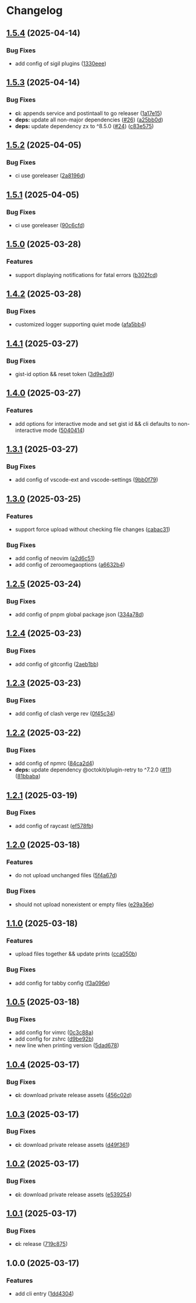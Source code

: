 # Changelog

## [1.5.4](https://github.com/GloryWong/updown/compare/v1.5.3...v1.5.4) (2025-04-14)


### Bug Fixes

* add config of sigil plugins ([1330eee](https://github.com/GloryWong/updown/commit/1330eeefc65fc387b6f30b3d8703db33330ef868))

## [1.5.3](https://github.com/GloryWong/updown/compare/v1.5.2...v1.5.3) (2025-04-14)


### Bug Fixes

* **ci:** appends service and postintaall to go releaser ([1a17e15](https://github.com/GloryWong/updown/commit/1a17e1536d0c5773062b4de064a6498c11e83d94))
* **deps:** update all non-major dependencies ([#26](https://github.com/GloryWong/updown/issues/26)) ([a25bb0d](https://github.com/GloryWong/updown/commit/a25bb0d9d279b0fb77aa0496c525ca5ccfc20a76))
* **deps:** update dependency zx to ^8.5.0 ([#24](https://github.com/GloryWong/updown/issues/24)) ([c83e575](https://github.com/GloryWong/updown/commit/c83e575057abf20856d5172b80fb81b3c9db3c66))

## [1.5.2](https://github.com/GloryWong/updown/compare/v1.5.1...v1.5.2) (2025-04-05)


### Bug Fixes

* ci use goreleaser ([2a8196d](https://github.com/GloryWong/updown/commit/2a8196d9e3aa70a369631cd697f0bf261b6109ef))

## [1.5.1](https://github.com/GloryWong/updown/compare/v1.5.0...v1.5.1) (2025-04-05)


### Bug Fixes

* ci use goreleaser ([90c6cfd](https://github.com/GloryWong/updown/commit/90c6cfda4d3e7414f7d065255a2ed761f295f3e6))

## [1.5.0](https://github.com/GloryWong/updown/compare/v1.4.2...v1.5.0) (2025-03-28)


### Features

* support displaying notifications for fatal errors ([b302fcd](https://github.com/GloryWong/updown/commit/b302fcd895a7c8e211cee8621e05aa44b0b7b5bd))

## [1.4.2](https://github.com/GloryWong/updown/compare/v1.4.1...v1.4.2) (2025-03-28)


### Bug Fixes

* customized logger supporting quiet mode ([afa5bb4](https://github.com/GloryWong/updown/commit/afa5bb4e3ac83809dad1591909f2952c07d2d981))

## [1.4.1](https://github.com/GloryWong/updown/compare/v1.4.0...v1.4.1) (2025-03-27)


### Bug Fixes

* gist-id option && reset token ([3d9e3d9](https://github.com/GloryWong/updown/commit/3d9e3d97689c402ba08eb6e2c5de3c33a7871347))

## [1.4.0](https://github.com/GloryWong/updown/compare/v1.3.1...v1.4.0) (2025-03-27)


### Features

* add options for interactive mode and set gist id && cli defaults to non-interactive mode ([5040414](https://github.com/GloryWong/updown/commit/5040414379734af14e925c55a1e8bb65762a2b79))

## [1.3.1](https://github.com/GloryWong/updown/compare/v1.3.0...v1.3.1) (2025-03-27)


### Bug Fixes

* add config of vscode-ext and vscode-settings ([9bb0f79](https://github.com/GloryWong/updown/commit/9bb0f795a277f089dcf06c1aa1204709d302eec3))

## [1.3.0](https://github.com/GloryWong/updown/compare/v1.2.5...v1.3.0) (2025-03-25)


### Features

* support force upload without checking file changes ([cabac31](https://github.com/GloryWong/updown/commit/cabac317fceb330d9c88219c9664556c31eabc32))


### Bug Fixes

* add config of neovim ([a2d6c51](https://github.com/GloryWong/updown/commit/a2d6c51cebb626f24f6cc209bf9860fc05d9109c))
* add config of zeroomegaoptions ([a6632b4](https://github.com/GloryWong/updown/commit/a6632b48c9dc4a7cdee80d617b5de04dceaa93bd))

## [1.2.5](https://github.com/GloryWong/updown/compare/v1.2.4...v1.2.5) (2025-03-24)


### Bug Fixes

* add config of pnpm global package json ([334a78d](https://github.com/GloryWong/updown/commit/334a78d41a1a681f2ff343259ca6c488d1be5104))

## [1.2.4](https://github.com/GloryWong/updown/compare/v1.2.3...v1.2.4) (2025-03-23)


### Bug Fixes

* add config of gitconfig ([2aeb1bb](https://github.com/GloryWong/updown/commit/2aeb1bb7c73e24aaf365f4e258d1dd45e3547477))

## [1.2.3](https://github.com/GloryWong/updown/compare/v1.2.2...v1.2.3) (2025-03-23)


### Bug Fixes

* add config of clash verge rev ([0f45c34](https://github.com/GloryWong/updown/commit/0f45c34d89abc7769f9c847264242d666469eb2c))

## [1.2.2](https://github.com/GloryWong/updown/compare/v1.2.1...v1.2.2) (2025-03-22)


### Bug Fixes

* add config of npmrc ([84ca2d4](https://github.com/GloryWong/updown/commit/84ca2d466762b2e58ea4f1cef0d8433851f9ce13))
* **deps:** update dependency @octokit/plugin-retry to ^7.2.0 ([#11](https://github.com/GloryWong/updown/issues/11)) ([81bbaba](https://github.com/GloryWong/updown/commit/81bbababffaf12df3876c0e2f30c282c570d8b0a))

## [1.2.1](https://github.com/GloryWong/updown/compare/v1.2.0...v1.2.1) (2025-03-19)


### Bug Fixes

* add config of raycast ([ef578fb](https://github.com/GloryWong/updown/commit/ef578fbca81e4189068b5944d7395d472242245b))

## [1.2.0](https://github.com/GloryWong/updown/compare/v1.1.0...v1.2.0) (2025-03-18)


### Features

* do not upload unchanged files ([5f4a67d](https://github.com/GloryWong/updown/commit/5f4a67d81aaadd7278683ede2d81c996c15e76cb))


### Bug Fixes

* should not upload nonexistent or empty files ([e29a36e](https://github.com/GloryWong/updown/commit/e29a36e12a34a8be8b3f019809b7cc6fa04c7ee6))

## [1.1.0](https://github.com/GloryWong/updown/compare/v1.0.5...v1.1.0) (2025-03-18)


### Features

* upload files together && update prints ([cca050b](https://github.com/GloryWong/updown/commit/cca050b6d263532740ff445dc7ddca0cd1444fdb))


### Bug Fixes

* add config for tabby config ([f3a096e](https://github.com/GloryWong/updown/commit/f3a096e1e9232d7cd2093a8ad228b8a2bbed1795))

## [1.0.5](https://github.com/GloryWong/updown/compare/v1.0.4...v1.0.5) (2025-03-18)


### Bug Fixes

* add config for vimrc ([0c3c88a](https://github.com/GloryWong/updown/commit/0c3c88ae56ac04923f98b688c3a7fe2612a12c00))
* add config for zshrc ([d9be92b](https://github.com/GloryWong/updown/commit/d9be92bd11738e73cbd26e21db246891e20c5c4f))
* new line when printing version ([5dad678](https://github.com/GloryWong/updown/commit/5dad6781f327889014a3b731d7b99832d704a182))

## [1.0.4](https://github.com/GloryWong/updown/compare/v1.0.3...v1.0.4) (2025-03-17)


### Bug Fixes

* **ci:** download private release assets ([456c02d](https://github.com/GloryWong/updown/commit/456c02deda11e2a9467053109e67c3530a7025d5))

## [1.0.3](https://github.com/GloryWong/updown/compare/v1.0.2...v1.0.3) (2025-03-17)


### Bug Fixes

* **ci:** download private release assets ([d49f361](https://github.com/GloryWong/updown/commit/d49f361257670c083ece869cdf75523368b8aa57))

## [1.0.2](https://github.com/GloryWong/updown/compare/v1.0.1...v1.0.2) (2025-03-17)


### Bug Fixes

* **ci:** download private release assets ([e539254](https://github.com/GloryWong/updown/commit/e5392547634bf9afad7bbcd05fd8b1884e9480bc))

## [1.0.1](https://github.com/GloryWong/updown/compare/v1.0.0...v1.0.1) (2025-03-17)


### Bug Fixes

* **ci:** release ([719c875](https://github.com/GloryWong/updown/commit/719c875f6c5265d86f040f98757a40877bdf3816))

## 1.0.0 (2025-03-17)


### Features

* add cli entry ([1dd4304](https://github.com/GloryWong/updown/commit/1dd43048bec17823413fa96edcbc1fb388d48241))
